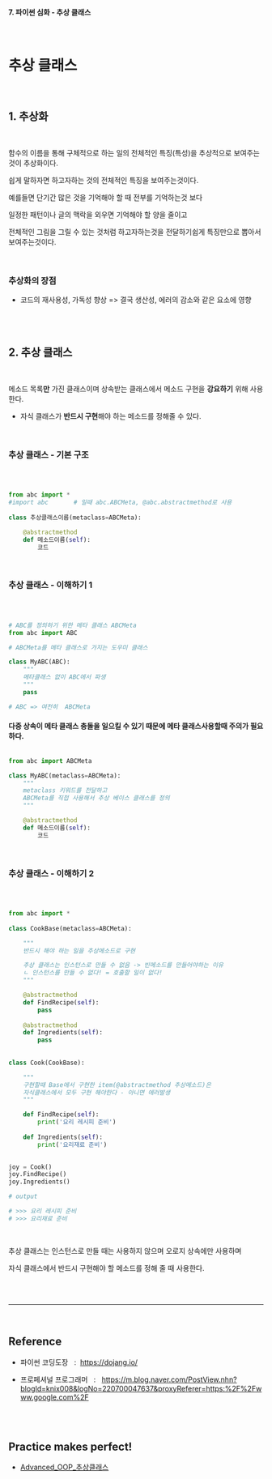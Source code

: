 <br>

#### 7. 파이썬 심화 - 추상 클래스


<br>

# 추상 클래스

<br>

## 1. 추상화

<br>

함수의 이름을 통해 구체적으로 하는 일의 전체적인 특징(특성)을 추상적으로 보여주는것이 추상화이다. 

쉽게 말하자면 하고자하는 것의 전체적인 특징을 보여주는것이다.

예를들면 단기간 많은 것을 기억해야 할 때 전부를 기억하는것 보다

일정한 패턴이나 글의 맥락을 외우면 기억해야 할 양을 줄이고 

전체적인 그림을 그릴 수 있는 것처럼 하고자하는것을 전달하기쉽게 특징만으로 뽑아서 보여주는것이다.


<br>

### 추상화의 장점 

- 코드의 재사용성, 가독성 향상 => 결국 생산성, 에러의 감소와 같은 요소에 영향

<br>
<br>

## 2. 추상 클래스

<br>

메소드 목록**만** 가진 클래스이며 상속받는 클래스에서 메소드 구현을 **강요하기** 위해 사용한다.  
- 자식 클래스가 **반드시 구현**해야 하는 메소드를 정해줄 수 있다.

<br>

### 추상 클래스 - 기본 구조 

<br>

```py

from abc import *
#import abc       # 일때 abc.ABCMeta, @abc.abstractmethod로 사용
 
class 추상클래스이름(metaclass=ABCMeta):

    @abstractmethod
    def 메소드이름(self):
        코드

```

<br>

### 추상 클래스 - 이해하기 1

<br>

```py

# ABC를 정의하기 위한 메타 클래스 ABCMeta
from abc import ABC

# ABCMeta를 메타 클래스로 가지는 도우미 클래스

class MyABC(ABC):
    """
    메타클래스 없이 ABC에서 파생 
    """
    pass

# ABC => 여전히  ABCMeta

```

#### 다중 상속이 메타 클래스 충돌을 일으킬 수 있기 때문에 메타 클래스사용할때 주의가 필요하다. 

```py

from abc import ABCMeta

class MyABC(metaclass=ABCMeta):
    """
    metaclass 키워드를 전달하고 
    ABCMeta를 직접 사용해서 추상 베이스 클래스를 정의
    """

    @abstractmethod
    def 메소드이름(self):
        코드

```

<br>

### 추상 클래스 - 이해하기 2

<br>

```py

from abc import *
 
class CookBase(metaclass=ABCMeta):

    """
    반드시 해야 하는 일을 추상메소드로 구현 

    추상 클래스는 인스턴스로 만들 수 없음 -> 빈메소드를 만들어야하는 이유
    ㄴ 인스턴스를 만들 수 없다! = 호출할 일이 없다!
    """

    @abstractmethod
    def FindRecipe(self):
        pass
 
    @abstractmethod
    def Ingredients(self):
        pass
 
 
class Cook(CookBase):

    """
    구현할때 Base에서 구현한 item(@abstractmethod 추상메소드)은
    자식클래스에서 모두 구현 해야한다 - 아니면 에러발생 
    """

    def FindRecipe(self):
        print('요리 레시피 준비')
 
    def Ingredients(self):
        print('요리재료 준비')
 

joy = Cook()
joy.FindRecipe()
joy.Ingredients()

# output

# >>> 요리 레시피 준비
# >>> 요리재료 준비

```

<br>

추상 클래스는 인스턴스로 만들 때는 사용하지 않으며 오로지 상속에만 사용하며
 
자식 클래스에서 반드시 구현해야 할 메소드를 정해 줄 때 사용한다.

<br>

<br>

---

<br>

## Reference <br>

- 파이썬 코딩도장 &nbsp; : &nbsp;<https://dojang.io/> <br>

- 프로페셔널 프로그래머 &nbsp; : &nbsp; <https://m.blog.naver.com/PostView.nhn?blogId=knix008&logNo=220700047637&proxyReferer=https:%2F%2Fwww.google.com%2F>

<br>
<br>

## Practice makes perfect! <br>

- [Advanced_OOP_추상클래스](https://github.com/Jerrykim91/KISS/tree/master/Python/%EC%8B%AC%ED%99%94_%ED%81%B4%EB%9E%98%EC%8A%A4%ED%99%9C%EC%9A%A9/Advanced_OOP_%EC%B6%94%EC%83%81%ED%81%B4%EB%9E%98%EC%8A%A4)